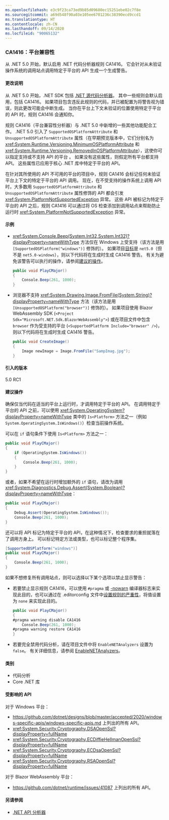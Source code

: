 ```yaml
---
ms.openlocfilehash: e3c9f23ca73ed9b85d09680ec15251ebe02c7f8e
ms.sourcegitcommit: a69d548f90a03e105ee6701236c38390ecd9ccd1
ms.translationtype: HT
ms.contentlocale: zh-CN
ms.lasthandoff: 09/14/2020
ms.locfileid: "90065132"
---
```

### <a name="ca1416-platform-compatibility"></a>CA1416：平台兼容性

从 .NET 5.0 开始，默认启用 .NET 代码分析器规则 CA1416。 它会针对从未验证操作系统的调用站点调用特定于平台的 API 生成一个生成警告。

#### <a name="change-description"></a>更改说明

从 .NET 5.0 开始，.NET SDK 包括 [.NET 源代码分析器](../../../../docs/fundamentals/productivity/code-analysis.md)。 其中一些规则会默认启用，包括 CA1416。 如果项目包含违反此规则的代码，并已被配置为将警告视为错误，则此更改可能会中断生成。 当你在平台上下文未验证的位置使用特定于平台的 API 时，规则 CA1416 会通知你。

规则 CA1416（平台兼容性分析器）与 .NET 5.0 中新增的一些其他功能配合工作。 .NET 5.0 引入了 `SupportedOSPlatformAttribute` 和 `UnsupportedOSPlatformAttribute` 属性（在早期预览版本中，它们分别名为 <xref:System.Runtime.Versioning.MinimumOSPlatformAttribute> 和 <xref:System.Runtime.Versioning.RemovedInOSPlatformAttribute>），这使你可以指定支持或不支持 API 的平台 。 如果没有这些属性，则假定所有平台都支持 API。 这些属性已应用于核心 .NET 库中特定于平台的 API。

在针对其所使用的 API 不可用的平台的项目中，规则 CA1416 会标记任何未验证平台上下文的特定于平台的 API 调用。 现在，在不受支持的操作系统上调用 API 时，大多数用 `SupportedOSPlatformAttribute` 和 `UnsupportedOSPlatformAttribute` 属性修饰的 API 都会引发 <xref:System.PlatformNotSupportedException> 异常。 这些 API 被标记为特定于平台的 API 之后，规则 CA1416 可以通过将 OS 检查添加到调用站点来帮助防止运行时 <xref:System.PlatformNotSupportedException> 异常。

#### <a name="examples"></a>示例

- <xref:System.Console.Beep(System.Int32,System.Int32)?displayProperty=nameWithType> 方法仅在 Windows 上受支持（该方法是用 `[SupportedOSPlatform("windows")]` 修饰的）。 如果项目[目标](../../../../docs/standard/frameworks.md)是 `net5.0`（但不是 `net5.0-windows`），则以下代码将在生成时生成 CA1416 警告。 有关为避免该警告可以执行的操作，请参阅[建议的操作](#recommended-action)。

  ```csharp
  public void PlayCMajor()
  {
      Console.Beep(261, 1000);
  }
  ```

- 浏览器不支持 <xref:System.Drawing.Image.FromFile(System.String)?displayProperty=nameWithType> 方法（该方法是用 `[UnsupportedOSPlatform("browser")]` 修饰的）。 如果项目使用 Blazor WebAssembly SDK (`<Project Sdk="Microsoft.NET.Sdk.BlazorWebAssembly">`) 或在项目文件中包含 `browser` 作为受支持的平台 (`<SupportedPlatform Include="browser" />`)，则以下代码将在生成时生成 CA1416 警告。

  ```csharp
  public void CreateImage()
  {
      Image newImage = Image.FromFile("SampImag.jpg");
  }
  ```

#### <a name="version-introduced"></a>引入的版本

5.0 RC1

#### <a name="recommended-action"></a>建议操作

确保仅当代码在适当的平台上运行时，才调用特定于平台的 API。 在调用特定于平台的 API 之前，可以使用 <xref:System.OperatingSystem?displayProperty=nameWithType> 类中的 `Is<Platform>` 方法之一（例如 `System.OperatingSystem.IsWindows()`）检查当前操作系统。

可以在 `if` 语句条件下使用 `Is<Platform>` 方法之一：

```csharp
public void PlayCMajor()
{
    if (OperatingSystem.IsWindows())
    {
        Console.Beep(261, 1000);
    }
}
```

或者，如果不希望在运行时增加额外的 `if` 语句，请改为调用 <xref:System.Diagnostics.Debug.Assert(System.Boolean)?displayProperty=nameWithType>：

```csharp
public void PlayCMajor()
{
    Debug.Assert(OperatingSystem.IsWindows());
    Console.Beep(261, 1000);
}
```

还可以将 API 标记为特定于平台的 API，在这种情况下，检查要求的重担就落在了调用方身上。 可以标记特定方法或类型，也可以标记整个程序集。

```csharp
[SupportedOSPlatform("windows")]
public void PlayCMajor()
{
    Console.Beep(261, 1000);
}
```

如果不想修复所有调用站点，则可以选择以下某个选项以禁止显示警告：

- 若要禁止显示规则 CA1416，可以使用 `#pragma` 或 [-nowarn](../../../../docs/csharp/language-reference/compiler-options/nowarn-compiler-option.md) 编译器标志来实现此目的，也可以通过在 .editorconfig 文件中[设置规则的严重性](../../../../docs/fundamentals/productivity/configure-code-analysis-rules.md#suppress-violations)，将值设置为 `none` 来实现此目的。

  ```csharp
  public void PlayCMajor()
  {
  #pragma warning disable CA1416
      Console.Beep(261, 1000);
  #pragma warning restore CA1416
  }
  ```

- 若要完全禁用代码分析，请在项目文件中将 `EnableNETAnalyzers` 设置为 `false`。 有关详细信息，请参阅 [EnableNETAnalyzers](../../../../docs/core/project-sdk/msbuild-props.md#enablenetanalyzers)。

#### <a name="category"></a>类别

- 代码分析
- Core .NET 库

#### <a name="affected-apis"></a>受影响的 API

对于 Windows 平台：

- <https://github.com/dotnet/designs/blob/master/accepted/2020/windows-specific-apis/windows-specific-apis.md> 上列出的所有 API。
- <xref:System.Security.Cryptography.DSAOpenSsl?displayProperty=fullName>
- <xref:System.Security.Cryptography.ECDiffieHellmanOpenSsl?displayProperty=fullName>
- <xref:System.Security.Cryptography.ECDsaOpenSsl?displayProperty=fullName>
- <xref:System.Security.Cryptography.RSAOpenSsl?displayProperty=fullName>

对于 Blazor WebAssembly 平台：

- <https://github.com/dotnet/runtime/issues/41087> 上列出的所有 API。

<!--

#### Affected APIs

- ``

-->

#### <a name="see-also"></a>另请参阅

- [.NET API 分析器](../../../../docs/standard/analyzers/api-analyzer.md)
